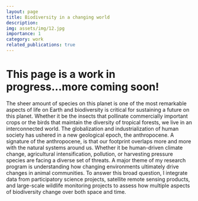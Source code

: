 ```yaml
---
layout: page
title: Biodiversity in a changing world
description:
img: assets/img/12.jpg
importance: 1
category: work
related_publications: true
---
```


# This page is a work in progress...more coming soon!

The sheer amount of species on this planet is one of the most remarkable aspects of life on Earth and biodiversity is critical for sustaining a future on this planet. Whether it be the insects that pollinate commercially important crops or the birds that maintain the diversity of tropical forests, we live in an interconnected world. The globalization and industrialization of human society has ushered in a new geological epoch, the anthropocene. A signature of the anthropocene, is that our footprint overlaps more and more with the natural systems around us. Whether it be human-driven climate change, agricultural intensification, pollution, or harvesting pressure species are facing a diverse set of threats. A major theme of my research program is understanding how changing environments ultimately drive changes in animal communities. To answer this broad question, I integrate data from participatory science projects, satellite remote sensing products, and large-scale wildlife monitoring projects to assess how multiple aspects of biodiversity change over both space and time.
